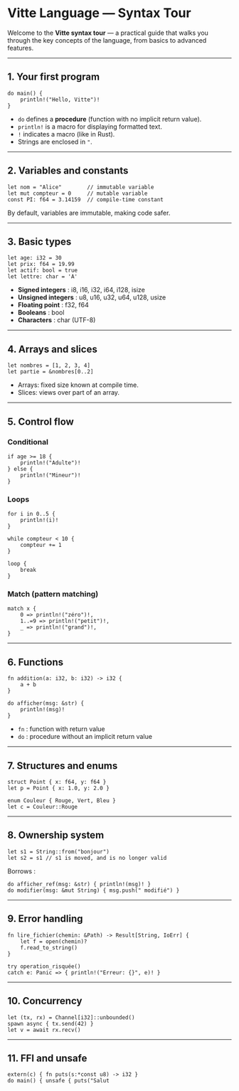 # Vitte Language — Syntax Tour

Welcome to the **Vitte syntax tour** — a practical guide that walks you through the key concepts of the language, from basics to advanced features.

---

## 1. Your first program

```vitte
do main() {
    println!("Hello, Vitte")!
}
```

- `do` defines a **procedure** (function with no implicit return value).
- `println!` is a macro for displaying formatted text.
- `!` indicates a macro (like in Rust).
- Strings are enclosed in `"`.

---

## 2. Variables and constants

```vitte
let nom = "Alice"        // immutable variable
let mut compteur = 0     // mutable variable
const PI: f64 = 3.14159  // compile-time constant
```

By default, variables are immutable, making code safer.

---

## 3. Basic types

```vitte
let age: i32 = 30
let prix: f64 = 19.99
let actif: bool = true
let lettre: char = 'A'
```

- **Signed integers** : i8, i16, i32, i64, i128, isize
- **Unsigned integers** : u8, u16, u32, u64, u128, usize
- **Floating point** : f32, f64
- **Booleans** : bool
- **Characters** : char (UTF-8)

---

## 4. Arrays and slices

```vitte
let nombres = [1, 2, 3, 4]
let partie = &nombres[0..2]
```

- Arrays: fixed size known at compile time.
- Slices: views over part of an array.

---

## 5. Control flow

### Conditional
```vitte
if age >= 18 {
    println!("Adulte")!
} else {
    println!("Mineur")!
}
```

### Loops
```vitte
for i in 0..5 {
    println!(i)!
}

while compteur < 10 {
    compteur += 1
}

loop {
    break
}
```

### Match (pattern matching)
```vitte
match x {
    0 => println!("zéro")!,
    1..=9 => println!("petit")!,
    _ => println!("grand")!,
}
```

---

## 6. Functions

```vitte
fn addition(a: i32, b: i32) -> i32 {
    a + b
}

do afficher(msg: &str) {
    println!(msg)!
}
```

- `fn` : function with return value
- `do` : procedure without an implicit return value

---

## 7. Structures and enums

```vitte
struct Point { x: f64, y: f64 }
let p = Point { x: 1.0, y: 2.0 }

enum Couleur { Rouge, Vert, Bleu }
let c = Couleur::Rouge
```

---

## 8. Ownership system

```vitte
let s1 = String::from("bonjour")
let s2 = s1 // s1 is moved, and is no longer valid
```

Borrows :
```vitte
do afficher_ref(msg: &str) { println!(msg)! }
do modifier(msg: &mut String) { msg.push(" modifié") }
```

---

## 9. Error handling

```vitte
fn lire_fichier(chemin: &Path) -> Result[String, IoErr] {
    let f = open(chemin)?
    f.read_to_string()
}

try operation_risquée()
catch e: Panic => { println!("Erreur: {}", e)! }
```

---

## 10. Concurrency

```vitte
let (tx, rx) = Channel[i32]::unbounded()
spawn async { tx.send(42) }
let v = await rx.recv()
```

---

## 11. FFI and unsafe

```vitte
extern(c) { fn puts(s:*const u8) -> i32 }
do main() { unsafe { puts("Salut